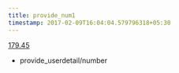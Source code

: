 ```yaml
---
title: provide_num1
timestamp: 2017-02-09T16:04:04.579796318+05:30
---
```


[179.45](number/number)
* provide_userdetail/number
